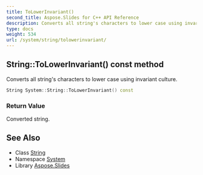 ```yaml
---
title: ToLowerInvariant()
second_title: Aspose.Slides for C++ API Reference
description: Converts all string's characters to lower case using invariant culture.
type: docs
weight: 534
url: /system/string/tolowerinvariant/
---
```

## String::ToLowerInvariant() const method


Converts all string's characters to lower case using invariant culture.

```cpp
String System::String::ToLowerInvariant() const
```


### Return Value

Converted string.

## See Also

* Class [String](../)
* Namespace [System](../../)
* Library [Aspose.Slides](../../../)